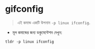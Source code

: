 # gifconfig

> এই কমান্ড একটি উপনাম `-p linux ifconfig`.

- মূল কমান্ডের জন্য ডকুমেন্টেশন দেখুন:

`tldr -p linux ifconfig`
